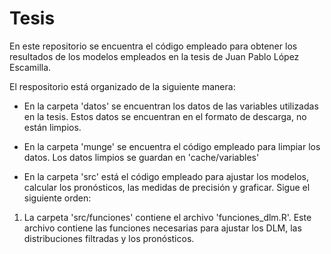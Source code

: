 # Tesis

En este repositorio se encuentra el código empleado para obtener los resultados de los modelos empleados en la tesis de Juan Pablo López Escamilla.

El respositorio está organizado de la siguiente manera:

- En la carpeta 'datos' se encuentran los datos de las variables utilizadas en la tesis. Estos datos se encuentran en el formato de descarga, no están limpios.

- En la carpeta 'munge' se encuentra el código empleado para limpiar los datos. Los datos limpios se guardan en 'cache/variables'

-  En la carpeta 'src' está el código empleado para ajustar los modelos, calcular los pronósticos, las medidas de precisión y graficar. Sigue el siguiente orden:
  1. La carpeta 'src/funciones' contiene el archivo 'funciones_dlm.R'. Este archivo contiene las funciones necesarias para ajustar los DLM, las distribuciones filtradas y los pronósticos. 
